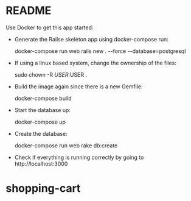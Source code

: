 # README

Use Docker to get this app started:

* Generate the Railse skeleton app using docker-compose run:

  docker-compose run web rails new . --force --database=postgresql
 
* If using a linux based system, change the ownership of the files:

  sudo chown -R $USER:$USER .
  
* Build the image again since there is a new Gemfile:

  docker-compose build
  
* Start the database up:

  docker-compose up
  
* Create the database:

  docker-compose run web rake db:create
  
* Check if everything is running correctly by going to http://localhost:3000

# shopping-cart
